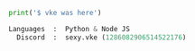 ```python
print('$ vke was here')
```

```python
Languages  :  Python & Node JS
  Discord  :  sexy.vke (1286082906514522176)
```
